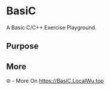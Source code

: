 # BasiC
A Basic C/C++ Exercise Playground.
## Purpose

## More
🌐 - More On https://BasiC.LocalWu.top
